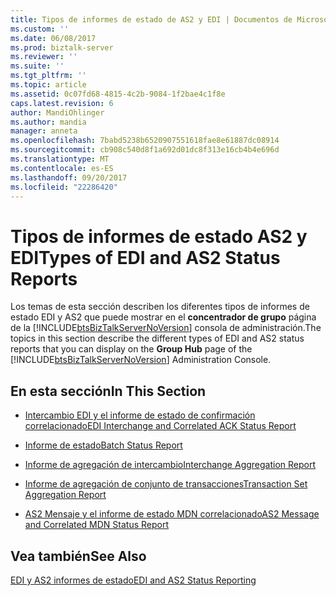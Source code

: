 ```yaml
---
title: Tipos de informes de estado de AS2 y EDI | Documentos de Microsoft
ms.custom: ''
ms.date: 06/08/2017
ms.prod: biztalk-server
ms.reviewer: ''
ms.suite: ''
ms.tgt_pltfrm: ''
ms.topic: article
ms.assetid: 0c07fd68-4815-4c2b-9084-1f2bae4c1f8e
caps.latest.revision: 6
author: MandiOhlinger
ms.author: mandia
manager: anneta
ms.openlocfilehash: 7babd5238b6520907551618fae8e61887dc08914
ms.sourcegitcommit: cb908c540d8f1a692d01dc8f313e16cb4b4e696d
ms.translationtype: MT
ms.contentlocale: es-ES
ms.lasthandoff: 09/20/2017
ms.locfileid: "22286420"
---
```

# <a name="types-of-edi-and-as2-status-reports"></a><span data-ttu-id="f0a43-102">Tipos de informes de estado AS2 y EDI</span><span class="sxs-lookup"><span data-stu-id="f0a43-102">Types of EDI and AS2 Status Reports</span></span>
<span data-ttu-id="f0a43-103">Los temas de esta sección describen los diferentes tipos de informes de estado EDI y AS2 que puede mostrar en el **concentrador de grupo** página de la [!INCLUDE[btsBizTalkServerNoVersion](../includes/btsbiztalkservernoversion-md.md)] consola de administración.</span><span class="sxs-lookup"><span data-stu-id="f0a43-103">The topics in this section describe the different types of EDI and AS2 status reports that you can display on the **Group Hub** page of the [!INCLUDE[btsBizTalkServerNoVersion](../includes/btsbiztalkservernoversion-md.md)] Administration Console.</span></span>  
  
## <a name="in-this-section"></a><span data-ttu-id="f0a43-104">En esta sección</span><span class="sxs-lookup"><span data-stu-id="f0a43-104">In This Section</span></span>  
  
-   [<span data-ttu-id="f0a43-105">Intercambio EDI y el informe de estado de confirmación correlacionado</span><span class="sxs-lookup"><span data-stu-id="f0a43-105">EDI Interchange and Correlated ACK Status Report</span></span>](../core/edi-interchange-and-correlated-ack-status-report.md)  
  
-   [<span data-ttu-id="f0a43-106">Informe de estado</span><span class="sxs-lookup"><span data-stu-id="f0a43-106">Batch Status Report</span></span>](../core/batch-status-report.md)  
  
-   [<span data-ttu-id="f0a43-107">Informe de agregación de intercambio</span><span class="sxs-lookup"><span data-stu-id="f0a43-107">Interchange Aggregation Report</span></span>](../core/interchange-aggregation-report.md)  
  
-   [<span data-ttu-id="f0a43-108">Informe de agregación de conjunto de transacciones</span><span class="sxs-lookup"><span data-stu-id="f0a43-108">Transaction Set Aggregation Report</span></span>](../core/transaction-set-aggregation-report.md)  
  
-   [<span data-ttu-id="f0a43-109">AS2 Mensaje y el informe de estado MDN correlacionado</span><span class="sxs-lookup"><span data-stu-id="f0a43-109">AS2 Message and Correlated MDN Status Report</span></span>](../core/as2-message-and-correlated-mdn-status-report.md)  
  
## <a name="see-also"></a><span data-ttu-id="f0a43-110">Vea también</span><span class="sxs-lookup"><span data-stu-id="f0a43-110">See Also</span></span>  
 [<span data-ttu-id="f0a43-111">EDI y AS2 informes de estado</span><span class="sxs-lookup"><span data-stu-id="f0a43-111">EDI and AS2 Status Reporting</span></span>](../core/edi-and-as2-status-reporting.md)